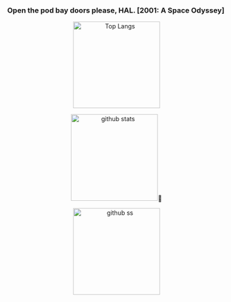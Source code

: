 ### Open the pod bay doors please, HAL.     [2001: A Space Odyssey]


<p align="center">    
   <img alt="Top Langs" height="200px" src="https://github-readme-stats.vercel.app/api/top-langs/?username=yu5uke-1024&show_icons=true&theme=tokyonight&hide=jupyter%20notebook" />
</p>

<p align="center">    
   <img alt="github stats" height="200px" src="https://github-readme-stats.vercel.app/api?username=yu5uke-1024&theme=tokyonight&show_icons=true" />
</p>

<p align="center">    
   <img alt="github ss" height="200px" src="http://github-readme-streak-stats.herokuapp.com?user=yu5uke-1024&theme=tokyonight" />
</p>
